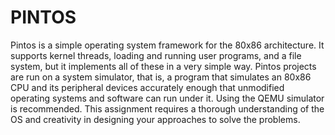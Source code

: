 # PINTOS
Pintos is a simple operating system framework for the 80x86 architecture. It supports kernel threads, loading and running user programs, and a file system, but it implements all of these in a very simple way. Pintos projects are run on a system simulator, that is, a program that simulates an 80x86 CPU and its peripheral devices accurately enough that unmodified operating systems and software can run under it. Using the QEMU simulator is recommended. This assignment requires a thorough understanding of the OS and creativity in designing your approaches to solve the problems.
